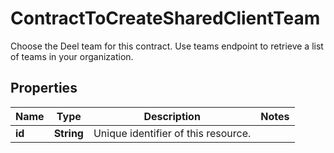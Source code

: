 

# ContractToCreateSharedClientTeam

Choose the Deel team for this contract. Use teams endpoint to retrieve a list of teams in your organization.

## Properties

| Name | Type | Description | Notes |
|------------ | ------------- | ------------- | -------------|
|**id** | **String** | Unique identifier of this resource. |  |



